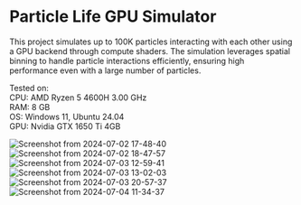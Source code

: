 # Particle Life GPU Simulator
 
This project simulates up to 100K particles interacting with each other using a GPU backend through compute shaders. The simulation leverages spatial binning to handle particle interactions efficiently, ensuring high performance even with a large number of particles.
  
Tested on:  
CPU: AMD Ryzen 5 4600H 3.00 GHz  
RAM: 8 GB  
OS: Windows 11, Ubuntu 24.04  
GPU: Nvidia GTX 1650 Ti 4GB  

![Screenshot from 2024-07-02 17-48-40](https://github.com/Subash-A-A/particle-life-gpu/assets/83503341/a88aa28a-acac-448b-bd63-a746b547de90)
![Screenshot from 2024-07-02 18-47-57](https://github.com/Subash-A-A/particle-life-gpu/assets/83503341/876c213b-85c6-4155-a2f2-5b03e1ad5fd0)
![Screenshot from 2024-07-03 12-59-41](https://github.com/Subash-A-A/particle-life-gpu/assets/83503341/fdb51b9d-3a9c-438c-9e91-eaab4e609525)
![Screenshot from 2024-07-03 13-02-03](https://github.com/Subash-A-A/particle-life-gpu/assets/83503341/3373e851-00b7-4d10-a3b0-7a7193ce1d88)
![Screenshot from 2024-07-03 20-57-37](https://github.com/Subash-A-A/particle-life-gpu/assets/83503341/0a510534-73cc-41a7-a7d6-abb988d908a8)
![Screenshot from 2024-07-04 11-34-37](https://github.com/Subash-A-A/particle-life-gpu/assets/83503341/248beded-4706-48a9-9eef-077a506d9f32)
